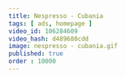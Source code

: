 ```yaml
---
title: Nespresso - Cubania
tags: [ ads, homepage ]
video_id: 106284609
video_hash: d489680cdd
image: nespresso - cubania.gif
published: true
order : 10000
---
```

